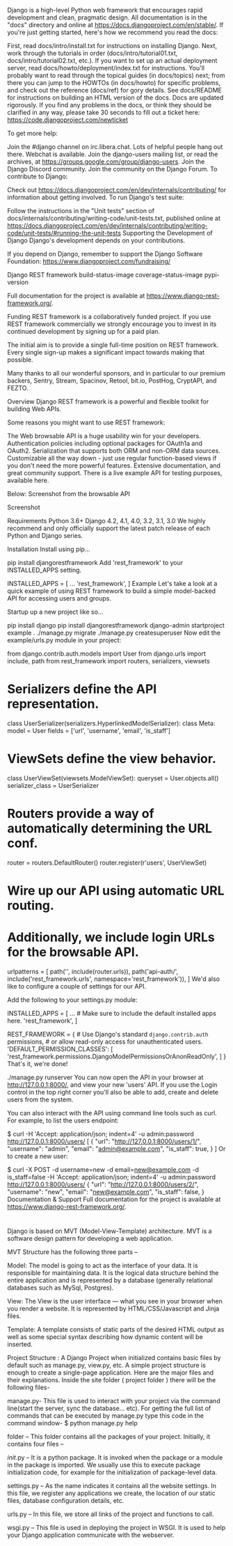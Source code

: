 
Django is a high-level Python web framework that encourages rapid development and clean, pragmatic design. 
All documentation is in the "docs" directory and online at https://docs.djangoproject.com/en/stable/. If you're just getting started, here's how we recommend you read the docs:

First, read docs/intro/install.txt for instructions on installing Django.
Next, work through the tutorials in order (docs/intro/tutorial01.txt, docs/intro/tutorial02.txt, etc.).
If you want to set up an actual deployment server, read docs/howto/deployment/index.txt for instructions.
You'll probably want to read through the topical guides (in docs/topics) next; from there you can jump to the HOWTOs (in docs/howto) for specific problems, and check out the reference (docs/ref) for gory details.
See docs/README for instructions on building an HTML version of the docs.
Docs are updated rigorously. If you find any problems in the docs, or think they should be clarified in any way, please take 30 seconds to fill out a ticket here: https://code.djangoproject.com/newticket

To get more help:

Join the #django channel on irc.libera.chat. Lots of helpful people hang out there. Webchat is available.
Join the django-users mailing list, or read the archives, at https://groups.google.com/group/django-users.
Join the Django Discord community.
Join the community on the Django Forum.
To contribute to Django:

Check out https://docs.djangoproject.com/en/dev/internals/contributing/ for information about getting involved.
To run Django's test suite:

Follow the instructions in the "Unit tests" section of docs/internals/contributing/writing-code/unit-tests.txt, published online at https://docs.djangoproject.com/en/dev/internals/contributing/writing-code/unit-tests/#running-the-unit-tests
Supporting the Development of Django
Django's development depends on your contributions.

If you depend on Django, remember to support the Django Software Foundation: https://www.djangoproject.com/fundraising/






Django REST framework
build-status-image coverage-status-image pypi-version



Full documentation for the project is available at https://www.django-rest-framework.org/.

Funding
REST framework is a collaboratively funded project. If you use REST framework commercially we strongly encourage you to invest in its continued development by signing up for a paid plan.

The initial aim is to provide a single full-time position on REST framework. Every single sign-up makes a significant impact towards making that possible.

       

Many thanks to all our wonderful sponsors, and in particular to our premium backers, Sentry, Stream, Spacinov, Retool, bit.io, PostHog, CryptAPI, and FEZTO.

Overview
Django REST framework is a powerful and flexible toolkit for building Web APIs.

Some reasons you might want to use REST framework:

The Web browsable API is a huge usability win for your developers.
Authentication policies including optional packages for OAuth1a and OAuth2.
Serialization that supports both ORM and non-ORM data sources.
Customizable all the way down - just use regular function-based views if you don't need the more powerful features.
Extensive documentation, and great community support.
There is a live example API for testing purposes, available here.

Below: Screenshot from the browsable API

Screenshot

Requirements
Python 3.6+
Django 4.2, 4.1, 4.0, 3.2, 3.1, 3.0
We highly recommend and only officially support the latest patch release of each Python and Django series.

Installation
Install using pip...

pip install djangorestframework
Add 'rest_framework' to your INSTALLED_APPS setting.

INSTALLED_APPS = [
    ...
    'rest_framework',
]
Example
Let's take a look at a quick example of using REST framework to build a simple model-backed API for accessing users and groups.

Startup up a new project like so...

pip install django
pip install djangorestframework
django-admin startproject example .
./manage.py migrate
./manage.py createsuperuser
Now edit the example/urls.py module in your project:

from django.contrib.auth.models import User
from django.urls import include, path
from rest_framework import routers, serializers, viewsets


# Serializers define the API representation.
class UserSerializer(serializers.HyperlinkedModelSerializer):
    class Meta:
        model = User
        fields = ['url', 'username', 'email', 'is_staff']


# ViewSets define the view behavior.
class UserViewSet(viewsets.ModelViewSet):
    queryset = User.objects.all()
    serializer_class = UserSerializer


# Routers provide a way of automatically determining the URL conf.
router = routers.DefaultRouter()
router.register(r'users', UserViewSet)

# Wire up our API using automatic URL routing.
# Additionally, we include login URLs for the browsable API.
urlpatterns = [
    path('', include(router.urls)),
    path('api-auth/', include('rest_framework.urls', namespace='rest_framework')),
]
We'd also like to configure a couple of settings for our API.

Add the following to your settings.py module:

INSTALLED_APPS = [
    ...  # Make sure to include the default installed apps here.
    'rest_framework',
]

REST_FRAMEWORK = {
    # Use Django's standard `django.contrib.auth` permissions,
    # or allow read-only access for unauthenticated users.
    'DEFAULT_PERMISSION_CLASSES': [
        'rest_framework.permissions.DjangoModelPermissionsOrAnonReadOnly',
    ]
}
That's it, we're done!

./manage.py runserver
You can now open the API in your browser at http://127.0.0.1:8000/, and view your new 'users' API. If you use the Login control in the top right corner you'll also be able to add, create and delete users from the system.

You can also interact with the API using command line tools such as curl. For example, to list the users endpoint:

$ curl -H 'Accept: application/json; indent=4' -u admin:password http://127.0.0.1:8000/users/
[
    {
        "url": "http://127.0.0.1:8000/users/1/",
        "username": "admin",
        "email": "admin@example.com",
        "is_staff": true,
    }
]
Or to create a new user:

$ curl -X POST -d username=new -d email=new@example.com -d is_staff=false -H 'Accept: application/json; indent=4' -u admin:password http://127.0.0.1:8000/users/
{
    "url": "http://127.0.0.1:8000/users/2/",
    "username": "new",
    "email": "new@example.com",
    "is_staff": false,
}
Documentation & Support
Full documentation for the project is available at https://www.django-rest-framework.org/.

#
Django is based on MVT (Model-View-Template) architecture. MVT is a software design pattern for developing a web application. 

MVT Structure has the following three parts – 

Model: The model is going to act as the interface of your data. It is responsible for maintaining data. It is the logical data structure behind the entire application and is represented by a database (generally relational databases such as MySql, Postgres). 

View: The View is the user interface — what you see in your browser when you render a website. It is represented by HTML/CSS/Javascript and Jinja files. 

Template: A template consists of static parts of the desired HTML output as well as some special syntax describing how dynamic content will be inserted. 

 Project Structure :
A Django Project when initialized contains basic files by default such as manage.py, view.py, etc. A simple project structure is enough to create a single-page application. Here are the major files and their explanations. Inside the site folder ( project folder ) there will be the following files- 

manage.py- This file is used to interact with your project via the command line(start the server, sync the database… etc). For getting the full list of commands that can be executed by manage.py type this code in the command window- 
$ python manage.py help

 folder  – This folder contains all the packages of your project. Initially, it contains four files – 

_init_.py – It is a python package. It is invoked when the package or a module in the package is imported. We usually use this to execute package initialization code, for example for the initialization of package-level data.

settings.py – As the name indicates it contains all the website settings. In this file, we register any applications we create, the location of our static files, database configuration details, etc.

urls.py – In this file, we store all links of the project and functions to call.

wsgi.py – This file is used in deploying the project in WSGI. It is used to help your Django application communicate with the webserver.

